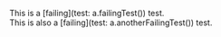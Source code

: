 This is a [failing](test: a.failingTest()) test.  
This is also a [failing](test: a.anotherFailingTest()) test.
